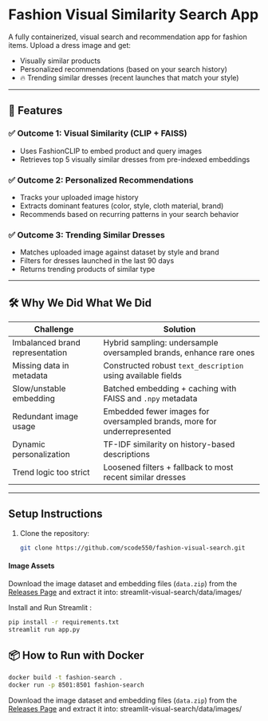 #  Fashion Visual Similarity Search App

A fully containerized, visual search and recommendation app for fashion items. Upload a dress image and get:
-  Visually similar products
-  Personalized recommendations (based on your search history)
- 🔥 Trending similar dresses (recent launches that match your style)

---

## 🚀 Features

### ✅ Outcome 1: Visual Similarity (CLIP + FAISS)
- Uses FashionCLIP to embed product and query images
- Retrieves top 5 visually similar dresses from pre-indexed embeddings

### ✅ Outcome 2: Personalized Recommendations
- Tracks your uploaded image history
- Extracts dominant features (color, style, cloth material, brand)
- Recommends based on recurring patterns in your search behavior

### ✅ Outcome 3: Trending Similar Dresses
- Matches uploaded image against dataset by style and brand
- Filters for dresses launched in the last 90 days
- Returns trending products of similar type

---

## 🛠️ Why We Did What We Did

| Challenge                        | Solution                                                                 |
|----------------------------------|--------------------------------------------------------------------------|
| Imbalanced brand representation  | Hybrid sampling: undersample oversampled brands, enhance rare ones      |
| Missing data in metadata         | Constructed robust `text_description` using available fields             |
| Slow/unstable embedding          | Batched embedding + caching with FAISS and `.npy` metadata               |
| Redundant image usage            | Embedded fewer images for oversampled brands, more for underrepresented |
| Dynamic personalization          | TF-IDF similarity on history-based descriptions                         |
| Trend logic too strict           | Loosened filters + fallback to most recent similar dresses               |

---
## Setup Instructions

1. Clone the repository:
   ```bash
   git clone https://github.com/scode550/fashion-visual-search.git

#### Image Assets
   Download the image dataset and embedding files (`data.zip`) from the
   [Releases Page](https://github.com/scode550/fashion-visual-search/releases/download/downloads/data.zip)
   and extract it into:   streamlit-visual-search/data/images/

   Install and Run Streamlit :
   ```bash
pip install -r requirements.txt
streamlit run app.py
```

## 📦 How to Run with Docker

```bash
docker build -t fashion-search .
docker run -p 8501:8501 fashion-search
```
Download the image dataset and embedding files (`data.zip`) from the
[Releases Page](https://github.com/scode550/fashion-visual-search/releases/download/downloads/data.zip) and
extract it into:   streamlit-visual-search/data/images/

